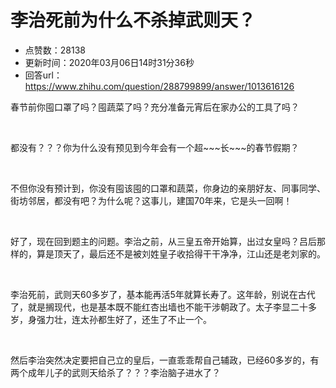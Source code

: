 # 李治死前为什么不杀掉武则天？
- 点赞数：28138
- 更新时间：2020年03月06日14时31分36秒
- 回答url：https://www.zhihu.com/question/288799899/answer/1013616126
<body>
 <p data-pid="wlq6LViK">春节前你囤口罩了吗？囤蔬菜了吗？充分准备元宵后在家办公的工具了吗？</p>
 <p class="ztext-empty-paragraph"><br></p>
 <p data-pid="1YOaX6_g">都没有？？？你为什么没有预见到今年会有一个超~~~长~~~的春节假期？</p>
 <p class="ztext-empty-paragraph"><br></p>
 <p data-pid="v846JVvs">不但你没有预计到，你没有囤该囤的口罩和蔬菜，你身边的亲朋好友、同事同学、街坊邻居，都没有吧？为什么呢？这事儿，建国70年来，它是头一回啊！</p>
 <p class="ztext-empty-paragraph"><br></p>
 <p data-pid="jrf2zG8O">好了，现在回到题主的问题。李治之前，从三皇五帝开始算，出过女皇吗？吕后那样的，算是顶天了，最后还不是被刘姓皇子收拾得干干净净，江山还是老刘家的。</p>
 <p class="ztext-empty-paragraph"><br></p>
 <p data-pid="IMZNnGfz">李治死前，武则天60多岁了，基本能再活5年就算长寿了。这年龄，别说在古代了，就是搁现代，也是基本既不能红杏出墙也不能干涉朝政了。太子李显二十多岁，身强力壮，连太孙都生好了，还生了不止一个。</p>
 <p class="ztext-empty-paragraph"><br></p>
 <p data-pid="Gl4AF7v0">然后李治突然决定要把自己立的皇后，一直乖乖帮自己辅政，已经60多岁的，有两个成年儿子的武则天给杀了？？？李治脑子进水了？</p>
</body>
